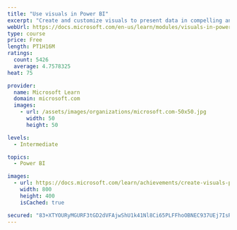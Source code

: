 ```yaml
---
title: "Use visuals in Power BI"
excerpt: "Create and customize visuals to present data in compelling and insightful ways."
webUrl: https://docs.microsoft.com/en-us/learn/modules/visuals-in-power-bi/
type: course
price: Free
length: PT1H16M
ratings:
  count: 5426
  average: 4.7578325
heat: 75

provider:
  name: Microsoft Learn
  domain: microsoft.com
  images:
    - url: /assets/images/organizations/microsoft.com-50x50.jpg
      width: 50
      height: 50

levels:
  - Intermediate

topics:
  - Power BI

images:
  - url: https://docs.microsoft.com/learn/achievements/create-visuals-power-bi-desktop-social.png
    width: 800
    height: 400
    isCached: true

secured: "83+XTYOURyMGURF3tGD2dVFAjwShU1k41Nl8Ci65PLFFhoOBNEC937UEj7IsRywJUGSOeKNJ5sY48Ru/sj2P2o7jurd91aNBo7deS0fgOoi9GlyQ7KxkfG0+vUbkjYtTKWckptIXvqt+6OtX40BEjSzvrSmeMoMYLHIIYWssIvoh0dC6QHKNZdYOY7AIksXwZ61it0tqKE5H90LI6h6DPlqJQhpapEjwEGkgHO+YtFL7KOOZAtcCfZb/7zGvEZnGRG1r+kLHonw1OLl0rV1DsXGpujYctplMbBtdrQ2p6ZLEVmD9+GG1ufmpjt5ZHEY7U0guw1vzn4uUl5mrZw847fzMQRdJwAI+PN482kJ3m+yI0eTrV9tuleiV8/GZDmaBKO1bbcAozKJzHJh9NmA3YO5OhGO/uIFrING8S+JXrsE=;1TmYDoAybatl6ow4EXIzng=="
---
```


